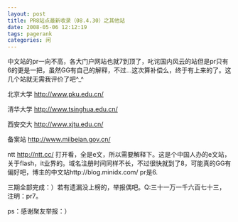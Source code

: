```yaml
---
layout: post
title: PR8站点最新收录（08.4.30）之其他站
date: 2008-05-06 12:12:19
tags: pagerank
categories: 闲
---
```

中文站的pr一向不高，各大门户网站也就7到顶了，叱诧国内风云的站但是pr只有6的更是一把，虽然GG有自己的解释，不过...这次算补偿么，终于有上来的了。这几个站就无需我评价了吧^_^

北京大学 http://www.pku.edu.cn/

清华大学 http://www.tsinghua.edu.cn/

西安交大 http://www.xjtu.edu.cn/

备案站 http://www.miibeian.gov.cn/

ntt http://ntt.cc/
打开看，全是e文，所以需要解释下。这是个中国人办的e文站，关于flash，it业界的。域名注册时间同样不长，不过很快就到了8，可能真的GG有偏好吧，博主的中文站http://blog.minidx.com/ pr是6.


三期全部完成：）若有遗漏没上榜的，举报偶吧。Q:三十一万一千六百七十三，注明：pr7。

ps：感谢聚友举报：）